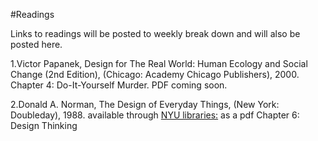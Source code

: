 #Readings

Links to readings will be posted to weekly break down and will also be posted here.

1.Victor Papanek, Design for The Real World: Human Ecology and Social Change (2nd Edition), (Chicago: Academy Chicago Publishers), 2000.
Chapter 4: Do-It-Yourself Murder.
PDF coming soon.

2.Donald A. Norman, The Design of Everyday Things, (New York: Doubleday), 1988.
available through [NYU libraries:](https://getit.library.nyu.edu/go/9468608) as a pdf
Chapter 6: Design Thinking 


